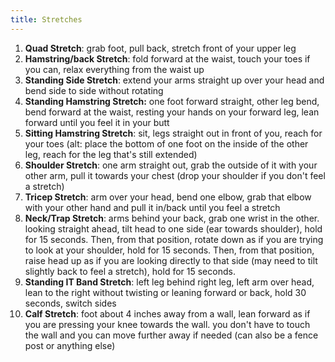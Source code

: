 ```yaml
---
title: Stretches
---
```


1) **Quad Stretch**: grab foot, pull back, stretch front of your upper leg
2) **Hamstring/back Stretch**: fold forward at the waist, touch your toes if you can, relax everything from the waist up
3) **Standing Side Stretch**: extend your arms straight up over your head and bend side to side without rotating
4) **Standing Hamstring Stretch:** one foot forward straight, other leg bend, bend forward at the waist, resting your hands on your forward leg, lean forward until you feel it in your butt
5) **Sitting Hamstring Stretch**: sit, legs straight out in front of you, reach for your toes (alt: place the bottom of one foot on the inside of the other leg, reach for the leg that's still extended)
6) **Shoulder Stretch**: one arm straight out, grab the outside of it with your other arm, pull it towards your chest (drop your shoulder if you don't feel a stretch)
7) **Tricep Stretch**: arm over your head, bend one elbow, grab that elbow with your other hand and pull it in/back until you feel a stretch
8) **Neck/Trap Stretch**: arms behind your back, grab one wrist in the other. looking straight ahead, tilt head to one side (ear towards shoulder), hold for 15 seconds. Then, from that position, rotate down as if you are trying to look at your shoulder, hold for 15 seconds. Then, from that position, raise head up as if you are looking directly to that side (may need to tilt slightly back to feel a stretch), hold for 15 seconds.
9) **Standing IT Band Stretch**: left leg behind right leg, left arm over head, lean to the right without twisting or leaning forward or back, hold 30 seconds, switch sides
10) **Calf Stretch**: foot about 4 inches away from a wall, lean forward as if you are pressing your knee towards the wall. you don't have to touch the wall and you can move further away if needed (can also be a fence post or anything else)